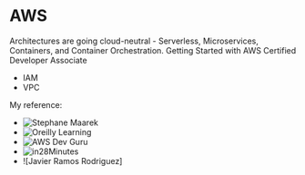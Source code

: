 # AWS
Architectures are going cloud-neutral - Serverless, Microservices, Containers, and Container Orchestration. 
Getting Started with AWS Certified Developer Associate
  - IAM
  - VPC


[^1]:
My reference:
- ![Stephane Maarek](https://twitter.com/stephanemaarek)
- ![Oreilly Learning](https://learning.oreilly.com/)
- ![AWS Dev Guru](https://bitbucket.org/awsdevguru/)
- ![in28Minutes](https://www.udemy.com/user/in28minutes/)
- ![Javier Ramos Rodriguez]
